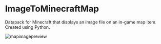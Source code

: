 # ImageToMinecraftMap
 Datapack for Minecraft that displays an image file on an in-game map item. Created using Python.
 
![mapimagepreview](https://user-images.githubusercontent.com/36199832/135662146-558c54b8-5eb2-4ec8-9602-c26cadc2a0c8.png)

